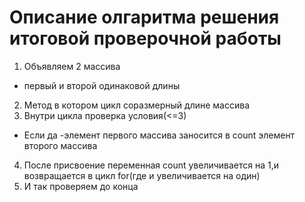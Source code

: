 # Описание олгаритма решения итоговой проверочной работы
1. Объявляем 2 массива
* первый и второй одинаковой длины
2. Метод в котором цикл соразмерный длине массива
3. Внутри цикла проверка условия(<=3)
* Если да -элемент первого массива заносится в count элемент второго массива
4. После присвоение переменная count увеличивается на 1,и возвращается в цикл for(где и увеличивается на один)
5. И так проверяем до конца

